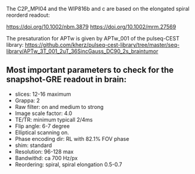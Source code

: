 The C2P_MPI04 and the WIP816b and c are based on the elongated spiral reorderd readout:

https://doi.org/10.1002/nbm.3879
https://doi.org/10.1002/mrm.27569


The presaturation for APTw is given by APTw_001 of the pulseq-CEST library:
https://github.com/kherz/pulseq-cest-library/tree/master/seq-library/APTw_3T_001_2uT_36SincGauss_DC90_2s_braintumor



## Most important parameters to check for the snapshot-GRE readout in brain:
- slices: 12-16 maximum
- Grappa: 2
- Raw filter: on and medium to strong
- Image scale factor: 4.0
- TE/TR: minimum typicall 2/4ms
- Flip angle: 6-7 degree
- Elliptical scanning on.
- Phase encoding dir: RL with 82.1% FOV phase
- shim: standard
- Resolution: 96-128 max
- Bandwithd: ca 700 Hz/px
- Reordering: spiral, spiral elongation 0.5-0.7





